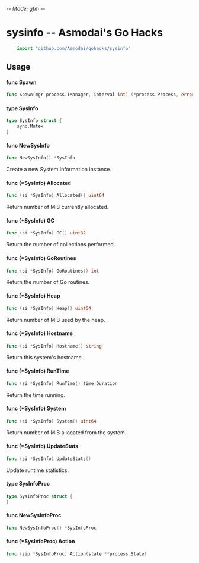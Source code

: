 -*- Mode: gfm -*-

# sysinfo -- Asmodai's Go Hacks

```go
    import "github.com/Asmodai/gohacks/sysinfo"
```

## Usage

#### func  Spawn

```go
func Spawn(mgr process.IManager, interval int) (*process.Process, error)
```

#### type SysInfo

```go
type SysInfo struct {
	sync.Mutex
}
```


#### func  NewSysInfo

```go
func NewSysInfo() *SysInfo
```
Create a new System Information instance.

#### func (*SysInfo) Allocated

```go
func (si *SysInfo) Allocated() uint64
```
Return number of MiB currently allocated.

#### func (*SysInfo) GC

```go
func (si *SysInfo) GC() uint32
```
Return the number of collections performed.

#### func (*SysInfo) GoRoutines

```go
func (si *SysInfo) GoRoutines() int
```
Return the number of Go routines.

#### func (*SysInfo) Heap

```go
func (si *SysInfo) Heap() uint64
```
Return number of MiB used by the heap.

#### func (*SysInfo) Hostname

```go
func (si *SysInfo) Hostname() string
```
Return this system's hostname.

#### func (*SysInfo) RunTime

```go
func (si *SysInfo) RunTime() time.Duration
```
Return the time running.

#### func (*SysInfo) System

```go
func (si *SysInfo) System() uint64
```
Return number of MiB allocated from the system.

#### func (*SysInfo) UpdateStats

```go
func (si *SysInfo) UpdateStats()
```
Update runtime statistics.

#### type SysInfoProc

```go
type SysInfoProc struct {
}
```


#### func  NewSysInfoProc

```go
func NewSysInfoProc() *SysInfoProc
```

#### func (*SysInfoProc) Action

```go
func (sip *SysInfoProc) Action(state **process.State)
```
